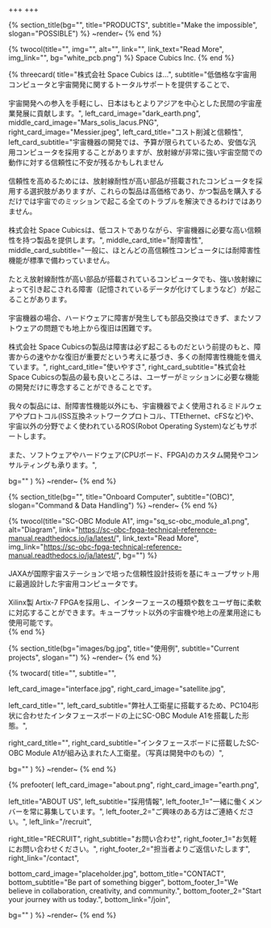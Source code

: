 +++
+++

{% section_title(bg="", title="PRODUCTS", subtitle="Make the impossible", slogan="POSSIBLE") %}
~render~
{% end %}

{% twocol(title="", img="", alt="", link="", link_text="Read More", img_link="", bg="white_pcb.png") %}
Space Cubics Inc.
{% end %}

{% threecard(
  title="株式会社 Space Cubics は...",
  subtitle="低価格な宇宙用コンピュータと宇宙開発に関するトータルサポートを提供することで、<br><br>宇宙開発への参入を手軽にし、日本はもとよりアジアを中心とした民間の宇宙産業発展に貢献します。",
  left_card_image="dark_earth.png",
  middle_card_image="Mars_solis_lacus.PNG",
  right_card_image="Messier.jpeg",
  left_card_title="コスト削減と信頼性",
  left_card_subtitle="宇宙機器の開発では、予算が限られているため、安価な汎用コンピュータを採用することがありますが、放射線が非常に強い宇宙空間での動作に対する信頼性に不安が残るかもしれません<br><br>信頼性を高めるためには、放射線耐性が高い部品が搭載されたコンピュータを採用する選択肢がありますが、これらの製品は高価格であり、かつ製品を購入するだけでは宇宙でのミッションで起こる全てのトラブルを解決できるわけではありません。<br><br>株式会社 Space Cubicsは、低コストでありながら、宇宙機器に必要な高い信頼性を持つ製品を提供します。",
  middle_card_title="耐障害性",
  middle_card_subtitle="一般に、ほとんどの高信頼性コンピュータには耐障害性機能が標準で備わっていません。<br><br>たとえ放射線耐性が高い部品が搭載されているコンピュータでも、強い放射線によって引き起こされる障害（記憶されているデータが化けてしまうなど）が起こることがあります。<br><br> 宇宙機器の場合、ハードウェアに障害が発生しても部品交換はできず、またソフトウェアの問題でも地上から復旧は困難です。<br><br> 株式会社 Space Cubicsの製品は障害は必ず起こるものだという前提のもと、障害からの速やかな復旧が重要だという考えに基づき、多くの耐障害性機能を備えています。",
  right_card_title="使いやすさ",
  right_card_subtitle="株式会社 Space Cubicsの製品の最も良いところは、ユーザーがミッションに必要な機能の開発だけに専念することができることです。<br><br>我々の製品には、耐障害性機能以外にも、宇宙機器でよく使用されるミドルウェアやプロトコル(ISS互換ネットワークプロトコル、TTEthernet、cFSなど)や、宇宙以外の分野でよく使われているROS(Robot Operating System)などもサポートします。<br><br>また、ソフトウェアやハードウェア(CPUボード、FPGA)のカスタム開発やコンサルティングも承ります。",

  bg=""
) %}
~render~
{% end %}

{% section_title(bg="", title="Onboard Computer", subtitle="(OBC)", slogan="Command & Data Handling") %}
~render~
{% end %}

{% twocol(title="SC-OBC Module A1", img="sq_sc-obc_module_a1.png", alt="Diagram", link="https://sc-obc-fpga-technical-reference-manual.readthedocs.io/ja/latest/", link_text="Read More", img_link="https://sc-obc-fpga-technical-reference-manual.readthedocs.io/ja/latest/", bg="") %}
<br> <br> 
JAXAが国際宇宙ステーションで培った信頼性設計技術を基にキューブサット用に最適設計した宇宙用コンピュータです。
<br> <br> 
Xilinx製 Artix-7 FPGAを採用し、インターフェースの種類や数をユーザ毎に柔軟に対応することができます。キューブサット以外の宇宙機や地上の産業用途にも使用可能です。
<br> 
{% end %}

{% section_title(bg="images/bg.jpg", title="使用例", subtitle="Current projects", slogan="") %}
~render~
{% end %}

{% twocard(
  title="",
  subtitle="",
  
  left_card_image="interface.jpg",
  right_card_image="satellite.jpg",
  
  left_card_title="",
  left_card_subtitle="弊社人工衛星に搭載するため、PC104形状に合わせたインタフェースボードの上にSC-OBC Module A1を搭載した形態。",
  
  right_card_title="",
  right_card_subtitle="インタフェースボードに搭載したSC-OBC Module A1が組み込まれた人工衛星。（写真は開発中のもの）",
  
  bg=""
) %}
~render~
{% end %}

{% prefooter(
  left_card_image="about.png", 
  right_card_image="earth.png",

  left_title="ABOUT US",
  left_subtitle="採用情報",
  left_footer_1="一緒に働くメンバーを常に募集しています。",
  left_footer_2="ご興味のある方はご連絡ください。",
  left_link="/recruit",

  right_title="RECRUIT",
  right_subtitle="お問い合わせ",
  right_footer_1="お気軽にお問い合わせください。",
  right_footer_2="担当者よりご返信いたします",
  right_link="/contact",

  bottom_card_image="placeholder.jpg",
  bottom_title="CONTACT",
  bottom_subtitle="Be part of something bigger",
  bottom_footer_1="We believe in collaboration, creativity, and community.",
  bottom_footer_2="Start your journey with us today.",
  bottom_link="/join",

  bg=""
) %}
~render~
{% end %}
